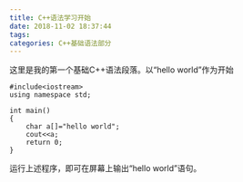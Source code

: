 ```yaml
---
title: C++语法学习开始
date: 2018-11-02 18:37:44
tags: 
categories: C++基础语法部分
---
```


这里是我的第一个基础C++语法段落。以“hello world”作为开始

```
#include<iostream>
using namespace std;

int main()
{
	char a[]="hello world";
	cout<<a;
	return 0;
}
```

运行上述程序，即可在屏幕上输出“hello world”语句。
